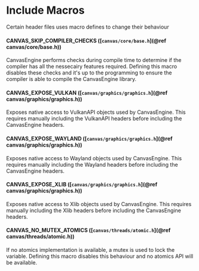 # Include Macros

Certain header files uses macro defines to change their behaviour

#### CANVAS_SKIP_COMPILER_CHECKS ([`canvas/core/base.h`](@ref canvas/core/base.h))
CanvasEngine performs checks during compile time to determine
if the compiler has all the nessecairy features required.
Defining this macro disables these checks and it's up to the programming
to ensure the compiler is able to compile the CanvasEngine library.

#### CANVAS_EXPOSE_VULKAN ([`canvas/graphics/graphics.h`](@ref canvas/graphics/graphics.h))
Exposes native access to VulkanAPI objects used by CanvasEngine. This requires manually including the VulkanAPI headers before including the CanvasEngine headers.

#### CANVAS_EXPOSE_WAYLAND ([`canvas/graphics/graphics.h`](@ref canvas/graphics/graphics.h))
Exposes native access to Wayland objects used by CanvasEngine. This requires manually including the Wayland headers before including the CanvasEngine headers.

#### CANVAS_EXPOSE_XLIB ([`canvas/graphics/graphics.h`](@ref canvas/graphics/graphics.h))
Exposes native access to Xlib objects used by CanvasEngine. This requires manually including the Xlib headers before including the CanvasEngine headers.

#### CANVAS_NO_MUTEX_ATOMICS ([`canvas/threads/atomic.h`](@ref canvas/threads/atomic.h))
If no atomics implementation is available, a mutex is used to lock the variable. Defining this macro disables this behaviour and no atomics API will be available.
